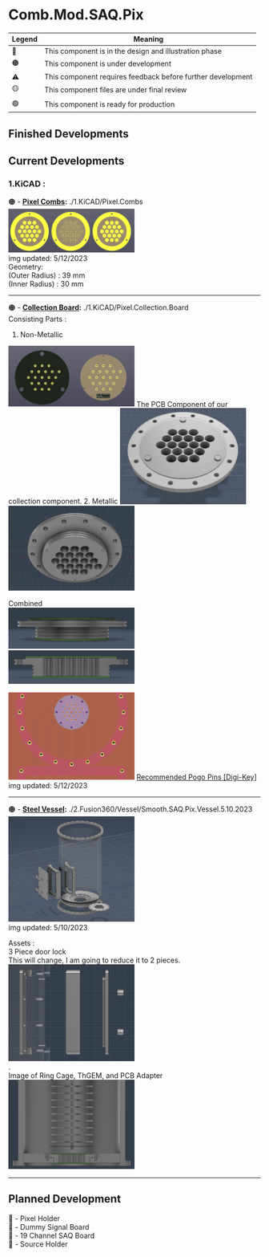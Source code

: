 # Comb.Mod.SAQ.Pix

|   Legend       |  Meaning                      |
|----------------|-------------------------------|
|📝| This component is in the design and illustration phase            |
|🟠| This component is under development            |
|⚠️| This component requires feedback before further development |
|🟡| This component files are under final review |
|🟢| This component is ready for production |







## Finished Developments  
  
## Current Developments  
### 1.KiCAD :  
🟠 - **[Pixel Combs](/1.KiCAD/Pixel.Combs):** ./1.KiCAD/Pixel.Combs  
<img src="./ReadMeAssets/Images/Pixel.Combs.png" width="50%">   
img updated: 5/12/2023   
Geometry:  
(Outer Radius) : 39 mm  
(Inner Radius) : 30 mm  
  
--------------
  
🟠 - **[Collection Board](/1.KiCAD/Pixel.Collection.Board):** ./1.KiCAD/Pixel.Collection.Board  
Consisting Parts :  
1.  Non-Metallic
<img src="./ReadMeAssets/Images/Readout.PCB.png" width="50%">  
The PCB Component of our collection component.
2.  Metallic
<img src="./ReadMeAssets/Images/Readout.Top.png" width="50%">  
<img src="./ReadMeAssets/Images/Readout.Bot.png" width="50%">  
  
Combined  
<img src="./ReadMeAssets/Images/Readout.1.png" width="50%">  
<img src="./ReadMeAssets/Images/Readout.Adapter.png" width="50%">  
  

<img src="./ReadMeAssets/Images/Pixel.Collection.Board.png" width="50%">   
<a href="https://www.digikey.com/en/products/detail/mill-max-manufacturing-corp/0906-1-15-20-75-14-11-0/1147049">Recommended Pogo Pins [Digi-Key]</a>  
img updated: 5/12/2023  
  
--------------
  
🟠 - **[Steel Vessel](/2.Fusion360/Vessel):** ./2.Fusion360/Vessel/Smooth.SAQ.Pix.Vessel.5.10.2023     
<img src="./ReadMeAssets/Images/Steel.Vessel.png" width="50%">   
img updated: 5/10/2023  

Assets :  
  3 Piece door lock  
  This will change, I am going to reduce it to 2 pieces.  
<img src="./ReadMeAssets/Images/Door.3.Piece.png" width="50%">   
.  
 Image of Ring Cage, ThGEM, and PCB Adapter  
<img src="./ReadMeAssets/Images/Demo.png" width="50%">   
  
---------------

   
## Planned Development

📝 - Pixel Holder  
📝 - Dummy Signal Board  
📝 - 19 Channel SAQ Board  
📝 - Source Holder  

